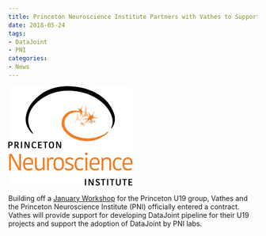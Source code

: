 ```yaml
---
title: Princeton Neuroscience Institute Partners with Vathes to Support the Adoption of DataJoint
date: 2018-05-24 
tags:
- DataJoint
- PNI
categories: 
- News
---
```

![](/static/posts/Princeton-Neuroscience-Institute-Partners-with-Vathes-to-Support-the-Adoption-of-DataJoint/PNI%20logo.png "PNI Logo")

Building off a [January Workshop](/post?id=Vathes-Conducts-a-Two-Day-Workshop-at-Princeton-University) for the Princeton U19 group, Vathes and the Princeton Neuroscience Institute (PNI) officially entered a contract. Vathes will provide support for developing DataJoint pipeline for their U19 projects and support the adoption of DataJoint by PNI labs.

